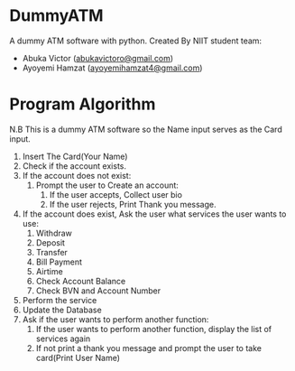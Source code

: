 # DummyATM
A dummy ATM software with python.
Created By NIIT student team:
- Abuka Victor (abukavictoro@gmail.com)
- Ayoyemi Hamzat (ayoyemihamzat4@gmail.com)

# Program Algorithm
N.B This is a dummy ATM software so the Name input serves as the Card input.
1. Insert The Card(Your Name) 
2. Check if the account exists.
3. If the account does not exist:
   1. Prompt the user to Create an account:
        1. If the user accepts, Collect user bio
        2. If the user rejects, Print Thank you message.
4. If the account does exist, Ask the user what services the user wants to use:
    1. Withdraw
    2. Deposit
    3. Transfer
    4. Bill Payment
    5. Airtime
    6. Check Account Balance
    7. Check BVN and Account Number
5. Perform the service
6. Update the Database
7. Ask if the user wants to perform another function:
    1. If the user wants to perform another function, display the list of services again
    2. If not print a thank you message and prompt the user to take card(Print User Name)
